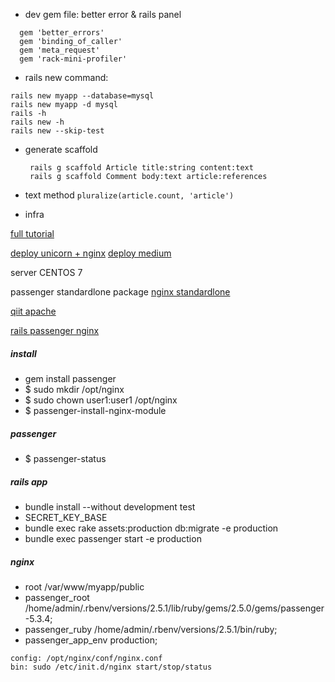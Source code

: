 - dev gem file: better error & rails panel
```
  gem 'better_errors'
  gem 'binding_of_caller'
  gem 'meta_request'
  gem 'rack-mini-profiler'
```

- rails new command:
```
rails new myapp --database=mysql
rails new myapp -d mysql
rails -h
rails new -h
rails new --skip-test

```

- generate scaffold

  ```
   rails g scaffold Article title:string content:text
   rails g scaffold Comment body:text article:references
  ```

- text method ``` pluralize(article.count, 'article') ```


- infra

[full tutorial](http://robmclarty.com/blog/how-to-setup-a-production-server-for-rails-4)

[deploy unicorn + nginx](https://www.ralfebert.de/tutorials/rails-deployment/)
[deploy medium](https://medium.com/ruby-on-rails-web-application-development/how-to-deploy-ruby-on-rails-apps-to-the-internet-production-staging-49efc503c91d)

server CENTOS 7 

passenger standardlone package
[nginx standardlone](https://www.digitalocean.com/community/tutorials/how-to-install-nginx-on-centos-7)


[qiit apache](https://qiita.com/alokrawat050/items/ecd864a098198ebb3537#step-5install-apache)


[rails passenger nginx](https://www.digitalocean.com/community/tutorials/how-to-deploy-rails-apps-using-passenger-with-nginx-on-centos-6-5)

##### install
  * gem install passenger
  * $ sudo mkdir /opt/nginx
  * $ sudo chown user1:user1 /opt/nginx
  * $ passenger-install-nginx-module
  
##### passenger
  * $ passenger-status

##### rails app
  * bundle install --without development test
  * SECRET_KEY_BASE
  * bundle exec rake assets:production db:migrate -e production
  * bundle exec passenger start -e production

##### nginx
  * root /var/www/myapp/public
  * passenger_root /home/admin/.rbenv/versions/2.5.1/lib/ruby/gems/2.5.0/gems/passenger-5.3.4;
  * passenger_ruby /home/admin/.rbenv/versions/2.5.1/bin/ruby;
  * passenger_app_env production;
  ```
  config: /opt/nginx/conf/nginx.conf
  bin: sudo /etc/init.d/nginx start/stop/status
  ```